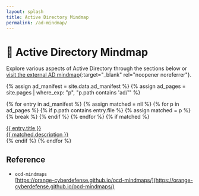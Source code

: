 ```yaml
---
layout: splash
title: Active Directory Mindmap
permalink: /ad-mindmap/
---
```


# 🧠 Active Directory Mindmap

Explore various aspects of Active Directory through the sections below or  
[visit the external AD mindmap](https://shadow21ar.github.io/AD-mindmap){:target="_blank" rel="noopener noreferrer"}.

<div class="mindmap-grid">
  {% assign ad_manifest = site.data.ad_manifest %}
  {% assign ad_pages = site.pages | where_exp: "p", "p.path contains 'ad/'" %}

  {% for entry in ad_manifest %}
    {% assign matched = nil %}
    {% for p in ad_pages %}
      {% if p.path contains entry.file %}
        {% assign matched = p %}
        {% break %}
      {% endif %}
    {% endfor %}
    {% if matched %}
      <a href="{{ matched.url | relative_url }}" target="_blank" rel="noopener noreferrer" class="mindmap-box">
        <div class="mindmap-title">{{ entry.title }}</div>
        <div class="mindmap-description">{{ matched.description }}</div>
      </a>
    {% endif %}
  {% endfor %}
</div>

## Reference

- `ocd-mindmaps`  
  [https://orange-cyberdefense.github.io/ocd-mindmaps/](https://orange-cyberdefense.github.io/ocd-mindmaps/)
